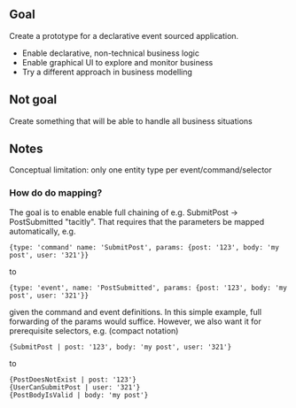 ## Goal
Create a prototype for a declarative event sourced application.

- Enable declarative, non-technical business logic
- Enable graphical UI to explore and monitor business
- Try a different approach in business modelling

## Not goal
Create something that will be able to handle all business situations

## Notes
Conceptual limitation: only one entity type per event/command/selector

### How do do mapping?

The goal is to enable enable full chaining of e.g. SubmitPost -> PostSubmitted "tacitly". That requires that the parameters be mapped automatically, e.g.

    {type: 'command' name: 'SubmitPost', params: {post: '123', body: 'my post', user: '321'}}

to

	{type: 'event', name: 'PostSubmitted', params: {post: '123', body: 'my post', user: '321'}}

given the command and event definitions. In this simple example, full forwarding of the params would suffice. However, we also want it for prerequisite selectors, e.g. (compact notation)

	{SubmitPost | post: '123', body: 'my post', user: '321'}

to

	{PostDoesNotExist | post: '123'}
	{UserCanSubmitPost | user: '321'}
	{PostBodyIsValid | body: 'my post'}